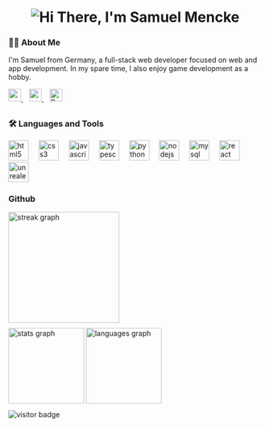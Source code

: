 <h1 align="center">
<img src="https://readme-typing-svg.herokuapp.com/?font=Righteous&size=45&center=true&vCenter=true&width=600&height=80&duration=4000&color=FFFFFF&background=000000&lines=Hi+There!+I'm+Samuel+Mencke!" alt="Hi There, I'm Samuel Mencke" />

</h1>

###

<h3 align="left">👩‍💻 About Me</h3>

<p align="left" style="margin-bottom: 15px;">
  I'm Samuel from Germany, a full-stack web developer focused on web and app development. In my spare time, I also enjoy game development as a hobby.
</p>

<div align="left" style="margin-bottom: 30px;">
  <a href="mailto:samuelmencke31@gmail.com" target="_blank" style="margin-right: 12px;">
    <img src="https://img.shields.io/static/v1?message=Gmail&logo=gmail&color=D14836&logoColor=white&style=for-the-badge" height="25" alt="gmail logo" />
  </a>
  <a href="https://codepen.io/Samuel-Mencke" target="_blank" style="margin-right: 12px;">
    <img src="https://img.shields.io/static/v1?message=Codepen&logo=codepen&color=000000&logoColor=white&style=for-the-badge" height="25" alt="codepen logo" />
  </a>
  <a href="https://samuel-mencke.github.io/" target="_blank">
    <img src="https://img.shields.io/badge/Mein%20Portfolio-Visit-blue?style=for-the-badge&logo=github" alt="Portfolio" height="25" />
  </a>
</div>

###

<h3 align="left">🛠 Languages and Tools</h3>

<div align="left" style="margin-top: 10px;">
  <img src="https://cdn.jsdelivr.net/gh/devicons/devicon/icons/html5/html5-original.svg" height="40" alt="html5 logo" />
  <img width="12" />
  <img src="https://cdn.jsdelivr.net/gh/devicons/devicon/icons/css3/css3-original.svg" height="40" alt="css3 logo" />
  <img width="12" />
  <img src="https://cdn.jsdelivr.net/gh/devicons/devicon/icons/javascript/javascript-original.svg" height="40" alt="javascript logo" />
  <img width="12" />
  <img src="https://cdn.jsdelivr.net/gh/devicons/devicon/icons/typescript/typescript-original.svg" height="40" alt="typescript logo" />
  <img width="12" />
  <img src="https://cdn.jsdelivr.net/gh/devicons/devicon/icons/python/python-original.svg" height="40" alt="python logo" />
  <img width="12" />
  <img src="https://cdn.jsdelivr.net/gh/devicons/devicon/icons/nodejs/nodejs-original.svg" height="40" alt="nodejs logo" />
  <img width="12" />
  <img src="https://cdn.jsdelivr.net/gh/devicons/devicon/icons/mysql/mysql-original.svg" height="40" alt="mysql logo" />
  <img width="12" />
  <img src="https://cdn.jsdelivr.net/gh/devicons/devicon/icons/react/react-original.svg" height="40" alt="react logo" />
  <img width="12" />
  <img src="https://cdn.jsdelivr.net/gh/devicons/devicon/icons/unrealengine/unrealengine-original.svg" height="40" alt="unrealengine logo" />
</div>

###

<h3 align="left">Github</h3>

<div align="left" style="margin-top: 10px;">
  <img src="https://streak-stats.demolab.com?user=Samuel-Mencke&locale=en&mode=daily&theme=dark&hide_border=false&border_radius=5&order=3" height="220" alt="streak graph" />
</div>

<div align="left" style="margin-top: 10px;">
  <img src="https://github-readme-stats.vercel.app/api?username=Samuel-Mencke&show_icons=true&include_all_commits=true&count_private=true&theme=dracula&locale=en&hide_border=false&order=1" height="150" alt="stats graph" />
  <img src="https://github-readme-stats.vercel.app/api/top-langs?username=Samuel-Mencke&layout=compact&card_width=320&langs_count=5&theme=dracula&locale=en&hide_border=false&order=2" height="150" alt="languages graph" />
</div>

<div align="left" style="margin-top: 10px;">
  <img src="https://visitor-badge.laobi.icu/badge?page_id=Samuel-Mencke.Samuel-Mencke" alt="visitor badge" />
</div>
